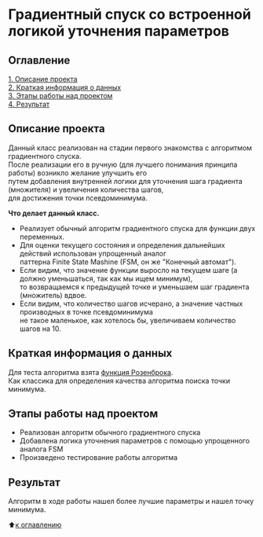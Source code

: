 # Градиентный спуск со встроенной логикой уточнения параметров

## Оглавление

[1. Описание проекта](https://github.com/experiment0/experiments/tree/master/gradient_descent#Описание-проекта)\
[2. Краткая информация о данных](https://github.com/experiment0/experiments/tree/master/gradient_descent#Краткая-информация-о-данных)\
[3. Этапы работы над проектом](https://github.com/experiment0/experiments/tree/master/gradient_descent#Этапы-работы-над-проектом)\
[4. Результат](https://github.com/experiment0/experiments/tree/master/gradient_descent#Результат)

## Описание проекта

Данный класс реализован на стадии первого знакомства с алгоритмом градиентного спуска.\
После реализации его в ручную (для лучшего понимания принципа работы) возникло желание улучшить его\
путем добавления внутренней логики для уточнения шага градиента (множителя) и увеличения количества шагов,\
для достижения точки псевдоминимума.

**Что делает данный класс.**
- Реализует обычный алгоритм градиентного спуска для функции двух переменных.
- Для оценки текущего состояния и определения дальнейших действий использован упрощенный аналог \
паттерна Finite State Mashine (FSM, он же "Конечный автомат").
- Если видим, что значение функции выросло на текущем шаге (а должно уменьшаться, так как мы ищем минимум),\
то возвращаемся к предыдущей точке и уменьшаем шаг градиента (множитель) вдвое.
- Если видим, что количество шагов исчерано, а значение частных производных в точке псевдоминимума \
не такое маленькое, как хотелось бы, увеличиваем количество шагов на 10.

## Краткая информация о данных

Для теста алгоритма взята [функция Розенброка](https://ru.wikipedia.org/wiki/%D0%A4%D1%83%D0%BD%D0%BA%D1%86%D0%B8%D1%8F_%D0%A0%D0%BE%D0%B7%D0%B5%D0%BD%D0%B1%D1%80%D0%BE%D0%BA%D0%B0).\
Как классика для определения качества алгоритма поиска точки минимума.

## Этапы работы над проектом

- Реализован алгоритм обычного градиентного спуска
- Добавлена логика уточнения параметров с помощью упрощенного аналога FSM
- Произведено тестирование работы алгоритма

## Результат

Алгоритм в ходе работы нашел более лучшие параметры и нашел точку минимума.

:arrow_up:[к оглавлению](https://github.com/experiment0/experiments/tree/master/gradient_descent#Оглавление)
